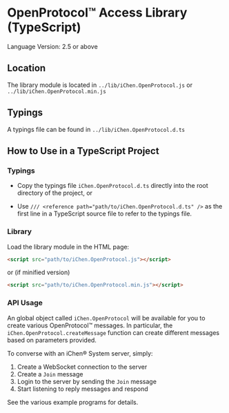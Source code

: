 # OpenProtocol&trade; Access Library (TypeScript)

Language Version: 2.5 or above

## Location

The library module is located in `../lib/iChen.OpenProtocol.js` or `../lib/iChen.OpenProtocol.min.js`

## Typings

A typings file can be found in `../lib/iChen.OpenProtocol.d.ts`

## How to Use in a TypeScript Project

### Typings

* Copy the typings file `iChen.OpenProtocol.d.ts` directly into the root directory of the project, or

* Use `/// <reference path="path/to/iChen.OpenProtocol.d.ts" />` as the first line in a TypeScript source file to refer to the typings file.

### Library

Load the library module in the HTML page:

~~~html
<script src="path/to/iChen.OpenProtocol.js"></script>
~~~

or (if minified version)

~~~html
<script src="path/to/iChen.OpenProtocol.min.js"></script>
~~~

### API Usage

An global object called `iChen.OpenProtocol` will be available for you to create various OpenProtocol&trade; messages.
In particular, the `iChen.OpenProtocol.createMessage` function can create different messages based on parameters provided.

To converse with an iChen&reg; System server, simply:

1. Create a WebSocket connection to the server
2. Create a `Join` message
3. Login to the server by sending the `Join` message
4. Start listening to reply messages and respond

See the various example programs for details.
